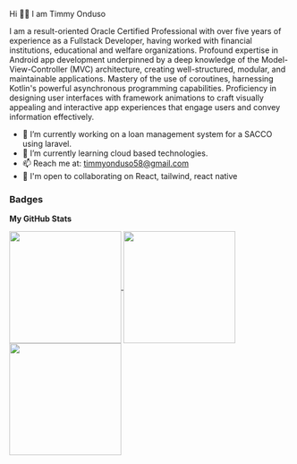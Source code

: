 Hi 🙋‍♂️ I am Timmy Onduso

I am a result-oriented Oracle Certified Professional with over five years of experience as a Fullstack Developer, having worked with financial institutions, educational and welfare organizations. Profound expertise in Android app development underpinned by a deep knowledge of the Model-View-Controller (MVC) architecture, creating well-structured, modular, and maintainable applications. Mastery of the use of coroutines, harnessing Kotlin's powerful asynchronous programming capabilities. Proficiency in designing user interfaces with framework animations to craft visually appealing and interactive app experiences that engage users and convey information effectively.

- 🔭 I’m currently working on a loan management system for a SACCO using laravel.
- 🌱 I’m currently learning cloud based technologies.
- 📫 Reach me at: timmyonduso58@gmail.com
- 🤝  I'm open to collaborating on React, tailwind, react native

### Badges

<b>My GitHub Stats</b>

<a href="https://github.com/timmyonduso/timmzzyy">
  <img height=200 align="center" src="https://github-readme-stats.vercel.app/api?username=timmyonduso&show_icons=true&theme=radical&hide_rank=true&card_width=320" />
</a>
<a href="https://github.com/timmyonduso/timmzzyy">
  <img height=200 align="center" src="https://github-readme-streak-stats.herokuapp.com/?user=timmyonduso&stroke=ffffff&background=1c1917&ring=0891b2&fire=0891b2&currStreakNum=ffffff&currStreakLabel=0891b2&sideNums=ffffff&sideLabels=ffffff&dates=ffffff&hide_border=true" />
</a>
<a href="https://github.com/timmyonduso/timmzzyy">
  <img height=200 align="center" src="https://github-readme-stats.vercel.app/api/top-langs/?username=timmyonduso&langs_count=8&hide_progress=true" />
</a>


